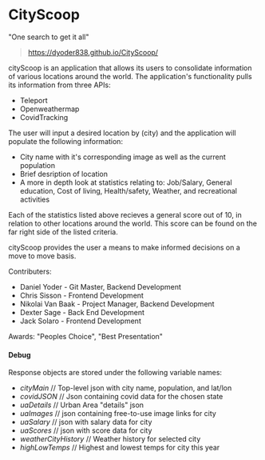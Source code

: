 # CityScoop

"One search to get it all"

> https://dyoder838.github.io/CityScoop/


cityScoop is an application that allows its users to consolidate information of various locations around the world. The application's functionality pulls its information from three APIs:

  - Teleport
  - Openweathermap
  - CovidTracking

The user will input a desired location by (city) and the application will populate the following information:

  - City name with it's corresponding image as well as the current population
  - Brief desription of location
  - A more in depth look at statistics relating to: Job/Salary, General education, Cost of living, Health/safety, Weather, and recreational activities

Each of the statistics listed above recieves a general score out of 10, in relation to other locations around the world. This score can be found on the far right side of the listed criteria.

cityScoop provides the user a means to make informed decisions on a move to move basis.

Contributers:
  - Daniel Yoder - Git Master, Backend Development
  - Chris Sisson - Frontend Development
  - Nikolai Van Baak - Project Manager, Backend Development
  - Dexter Sage - Back End Development
  - Jack Solaro - Frontend Development


Awards: "Peoples Choice", "Best Presentation"





#### Debug

Response objects are stored under the following variable names:

* *cityMain* // Top-level json with city name, population, and lat/lon
* *covidJSON* // Json containing covid data for the chosen state
* *uaDetails* // Urban Area "details" json
* *uaImages* // json containing free-to-use image links for city
* *uaSalary* // json with salary data for city
* *uaScores* // json with score data for city
* *weatherCityHistory* // Weather history for selected city
* *highLowTemps* // Highest and lowest temps for city this year
                
